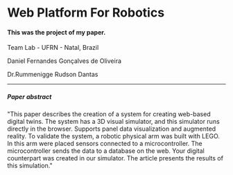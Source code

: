 # Web Platform For Robotics

#### This was the project of my paper.

Team Lab - UFRN - Natal, Brazil

Daniel Fernandes Gonçalves de Oliveira

Dr.Rummenigge Rudson Dantas


___
##### Paper abstract

"This paper describes the creation of a system for creating web-based digital twins. The system has a 3D visual simulator, and this simulator runs directly in the browser. Supports panel data visualization and augmented reality. To validate the system, a robotic physical arm was built with LEGO. In this arm were placed sensors connected to a microcontroller. The microcontroller sends the data to a database on the web. Your digital counterpart was created in our simulator. The article presents the results of this simulation."
